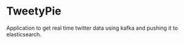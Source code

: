 # TweetyPie
Application to get real time twitter data using kafka and pushing it to elasticsearch. 

